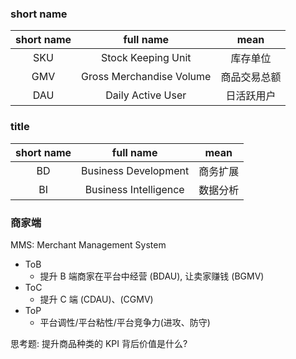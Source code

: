 ### short name

| short name |        full name         |     mean     |
| :--------: | :----------------------: | :----------: |
|    SKU     |    Stock Keeping Unit    |   库存单位   |
|    GMV     | Gross Merchandise Volume | 商品交易总额 |
|    DAU     |    Daily Active User     |  日活跃用户  |


### title

| short name |       full name       |   mean   |
| :--------: | :-------------------: | :------: |
|     BD     | Business Development  | 商务扩展 |
|     BI     | Business Intelligence | 数据分析 |

### 商家端

MMS: Merchant Management System

* ToB
  * 提升 B 端商家在平台中经营 (BDAU), 让卖家赚钱 (BGMV)
* ToC
  * 提升 C 端 (CDAU)、(CGMV)
* ToP
  * 平台调性/平台粘性/平台竞争力(进攻、防守)

思考题: 提升商品种类的 KPI 背后价值是什么?
